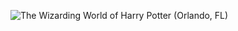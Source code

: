 ![The Wizarding World of Harry Potter (Orlando, FL)](http://laurenpepperman.com/2014/florida/photos/universal22.jpg)
